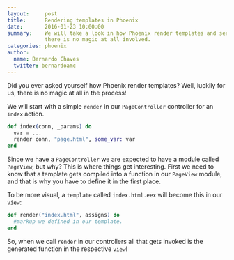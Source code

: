 ```yaml
---
layout:     post
title:      Rendering templates in Phoenix
date:       2016-01-23 10:00:00
summary:    We will take a look in how Phoenix render templates and see that
            there is no magic at all involved.
categories: phoenix
author:
  name: Bernardo Chaves
  twitter: bernardoamc
---
```


Did you ever asked yourself how Phoenix render templates? Well, luckily for us, there
is no magic at all in the process!

We will start with a simple `render` in our `PageController` controller for an
`index` action.

```elixir
def index(conn, _params) do
  var = ...
  render conn, "page.html", some_var: var
end
```

Since we have a `PageController` we are expected to have a module called
`PageView`, but why? This is where things get interesting. First we need to
know that a template gets compiled into a function in our `PageView` module,
and that is why you have to define it in the first place.

To be more visual, a `template` called `index.html.eex` will become this
in our `view`:

```elixir
def render("index.html", assigns) do
  #markup we defined in our template.
end
```

So, when we call `render` in our controllers all that gets invoked is the generated
function in the respective `view`!
